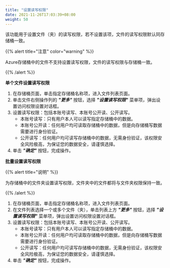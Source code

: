 ```yaml
---
title: "设置读写权限"
date: 2021-11-26T17:03:39+08:00
weight: 50
---
```


该功能用于设置文件（夹）的读写权限，若不设置该项，文件的读写权限默认同存储桶一致。

{{% alert title="注意" color="warning" %}}

Azure存储桶中的文件不支持设置读写权限，文件的读写权限与存储桶一致。

{{% /alert %}}

**单个文件设置读写权限**

1. 在存储桶页面，单击指定存储桶名称项，进入文件列表页面。 
2. 单击文件右侧操作列的 **_"更多"_** 按钮，选择 **_"设置读写权限"_** 菜单项，弹出设置访问权限设置对话框。
3. 设置读写权限：包括本账号读写、本账号公开读、公开读写。
   - 本账号读写：只有用户本人可以读写指定存储桶中的数据。
   - 本账号公开读：任何用户均可读取存储桶中的数据，但是向存储桶写数据需要进行身份验证。
   - 公开读写：任何用户均可读写存储桶中的数据，无需身份验证，该权限安全风险极高，为保证您的数据安全，请谨慎选择。
4. 单击 **_"确定"_** 按钮，完成操作。

**批量设置读写权限**

{{% alert title="说明" %}}

为存储桶中的文件夹设置读写权限，文件夹中的文件都将与文件夹权限保持一致。

{{% /alert %}}

1. 在存储桶页面，单击指定存储桶名称项，进入文件列表页面。 
2. 在文件列表选择一个或多个文件（夹），单击列表上方 **_"更多"_** 按钮，选择 **_"设置读写权限"_** 菜单项，弹出设置访问权限设置对话框。
3. 设置读写权限：包括本账号读写、本账号公开读、公开读写。
   - 本账号读写：只有用户本人可以读写指定存储桶中的数据。
   - 本账号公开读：任何用户均可读取存储桶中的数据，但是向存储桶写数据需要进行身份验证。
   - 公开读写：任何用户均可读写存储桶中的数据，无需身份验证，该权限安全风险极高，为保证您的数据安全，请谨慎选择。
4. 单击 **_"确定"_** 按钮，完成操作。
